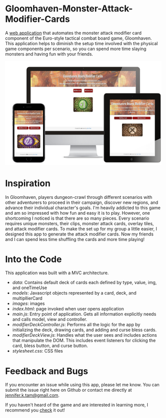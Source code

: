 # Gloomhaven-Monster-Attack-Modifier-Cards

A [web application](https://jenktam.github.io/Gloomhaven-Monster-Attack-Modifier-Cards/) that automates the monster attack modifier card component of the Euro-style tactical combat board game, Gloomhaven. This application helps to diminish the setup time involved with the physical game components per scenario, so you can spend more time slaying monsters and having fun with your friends.

![Attack Modifier Cards Demo](/images/responsiveDesign.png)

# Inspiration

 In Gloomhaven, players dungeon-crawl through different scenarios with other adventurers to proceed in their campaign, discover new regions, and advance their individual character's goals. I'm heavily addicted to this game and am so impressed with how fun and easy it is to play. However, one shortcoming I noticed is that there are so many pieces. Every scenario requires unique monsters, their clips, monster attack cards, overlay tiles, and attack modifier cards. To make the set up for my group a little easier, I designed this app to generate the attack modifier cards. Now my friends and I can spend less time shuffling the cards and more time playing!


# Into the Code
This application was built with a MVC architecture.
* *data*: Contains default deck of cards each defined by type, value, img, and oneTimeUse
* *models*: Javascript objects represented by a card, deck, and multipllierCard
* *images*: images
* *index.html*: page invoked when user opens application
* *main.js*: Entry point of application. Gets all information explicitly needs and calls model, view and controller.
* *modifierDeckController.js*: Performs all the logic for the app by initializing the deck, drawing cards, and adding and curse bless cards.
* *modifierDeckView.js*: Handles what the user sees and includes actions that manipulate the DOM. This includes event listeners for clicking the card, bless button, and curse button.
* *stylesheet.css*: CSS files

# Feedback and Bugs
If you encounter an issue while using this app, please let me know. You can submit the issue right here on Github or contact me directly at jennifer.k.tam@gmail.com.

If you haven't heard of the game and are interested in learning more, I recommend you [check](https://www.kickstarter.com/projects/1350948450/gloomhaven) it out!
